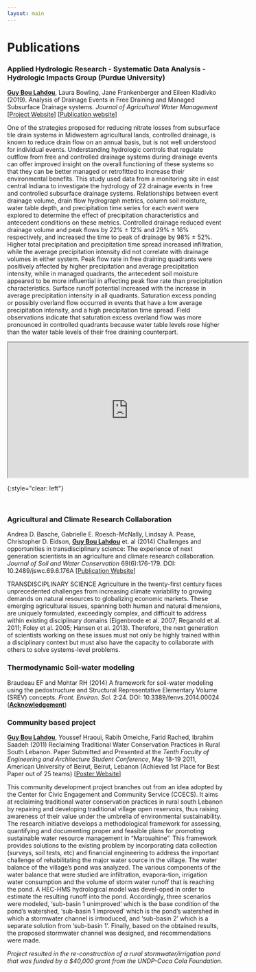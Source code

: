 ```yaml
---
layout: main
---
```


# Publications

### Applied Hydrologic Research - Systematic Data Analysis - Hydrologic Impacts Group (Purdue University)

**<u>Guy Bou Lahdou</u>**, Laura Bowling, Jane Frankenberger and Eileen Kladivko (2019). Analysis of Drainage Events in Free Draining and Managed
Subsurface Drainage systems. *Journal of Agricultural Water Management* [[Project Website](https://sustainablecorn.org/)] [[Publication website](https://www.sciencedirect.com/science/article/abs/pii/S037837741831672X)]

 
One of the strategies proposed for reducing nitrate losses from subsurface tile drain systems in Midwestern agricultural lands, controlled drainage, is known to reduce drain flow on an annual basis, but is not well understood for individual events. Understanding hydrologic controls that regulate outflow from free and controlled drainage systems during drainage events can offer improved insight on the overall functioning of these systems so that they can be better managed or retrofitted to increase their environmental benefits. This study used data from a monitoring site in east central Indiana to investigate the hydrology of 22 drainage events in free and controlled subsurface drainage systems. Relationships between event drainage volume, drain flow hydrograph metrics, column soil moisture, water table depth, and precipitation time series for each event were explored to determine the effect of precipitation characteristics and antecedent conditions on these metrics. Controlled drainage reduced event drainage volume and peak flows by 22% ± 12% and 29% ± 16% respectively, and increased the time to peak of drainage by 98% ± 52%. Higher total precipitation and precipitation time spread increased infiltration, while the average precipitation intensity did not correlate with drainage volumes in either system. Peak flow rate in free draining quadrants were positively affected by higher precipitation and average precipitation intensity, while in managed quadrants, the antecedent soil moisture appeared to be more influential in affecting peak flow rate than precipitation characteristics. Surface runoff potential increased with the increase in average precipitation intensity in all quadrants. Saturation excess ponding or possibly overland flow occurred in events that have a low average precipitation intensity, and a high precipitation time spread. Field observations indicate that saturation excess overland flow was more pronounced in controlled quadrants because water table levels rose higher than the water table levels of their free draining counterpart.


<iframe width="560" height="315" src="https://www.youtube.com/embed/7ITS7EyyBrc" frameborder="2" allow="accelerometer; autoplay; clipboard-write; encrypted-media; gyroscope; picture-in-picture" allowfullscreen></iframe>

{:style="clear: left"}


&nbsp;

### Agricultural and Climate Research Collaboration
Andrea D. Basche, Gabrielle E. Roesch-McNally, Lindsay A. Pease, Christopher D. Eidson, **<u>Guy Bou Lahdou</u>** et. al (2014)
Challenges and opportunities in transdisciplinary science: The experience of next generation scientists in an agriculture and climate research
collaboration. *Journal of Soil and Water Conservation* 69(6):176-179. DOI: 10.2489/jswc.69.6.176A [[Publication Website](https://www.jswconline.org/content/69/6/176A)]

TRANSDISCIPLINARY SCIENCE Agriculture in the twenty-first century faces unprecedented challenges from increasing climate variability to growing demands on natural resources to globalizing economic markets. These emerging agricultural issues, spanning both human and natural dimensions, are uniquely formulated, exceedingly complex, and difficult to address within existing disciplinary domains (Eigenbrode et al. 2007; Reganold et al. 2011; Foley et al. 2005; Hansen et al. 2013). Therefore, the next generation of scientists working on these issues must not only be highly trained within a disciplinary context but must also have the capacity to collaborate with others to solve systems-level problems.

### Thermodynamic Soil-water modeling
Braudeau EF and Mohtar RH (2014) A framework for soil-water modeling using the pedostructure and Structural Representative
Elementary Volume (SREV) concepts. *Front. Environ. Sci.* 2:24. DOI: 10.3389/fenvs.2014.00024 (**<u>Acknowledgement</u>**)

### Community based project
**<u>Guy Bou Lahdou</u>**, Youssef Hraoui, Rabih Omeiche, Farid Rached, Ibrahim Saadeh (2011) Reclaiming Traditional Water Conservation Practices in Rural South Lebanon. Paper Submitted and Presented at the *Tenth Faculty of Engineering and Architecture Student Conference*, May 18-19 2011, American University of Beirut, Beirut, Lebanon (Achieved 1st Place
for Best Paper out of 25 teams) [[Poster Website](https://feaweb.aub.edu.lb/feasac/10/PDFs/GBouLahdou_YHraoui_ROmeiche_FRached_ISaadeh_MAROUAHINE.pdf)]

This  community  development  project  branches  out  from  an  idea  adopted  by  the  Center  for  Civic  Engagement  and  Community  Service (CCECS). It aims at reclaiming traditional water conservation practices in rural south Lebanon by repairing and developing traditional village open reservoirs, thus raising awareness of their value under the umbrella of environmental sustainability. The research initiative develops a methodological framework for assessing, quantifying and documenting proper and feasible plans for promoting sustainable water resource management in “Marouahine”. This framework provides solutions to the existing problem by incorporating data collection (surveys, soil tests, etc) and financial engineering to address the important challenge of rehabilitating the major water source in the village. The water balance of the village’s pond was analyzed. The various components of the water balance that were studied are infiltration, evapora-tion, irrigation water consumption and the volume of storm water runoff that is reaching the pond. A HEC-HMS hydrological model was devel-oped in order to estimate the resulting runoff into the pond. Accordingly, three scenarios were modeled, ‘sub-basin 1 unimproved’ which is the base condition of the pond’s watershed, ‘sub-basin 1 improved’ which is the pond’s watershed in which a stormwater channel is introduced, and ‘sub-basin 2’  which is a separate solution from ‘sub-basin 1’. Finally, based on the obtained results, the proposed stormwater channel was designed, and recommendations were made.

*Project resulted in the re-construction of a rural stormwater/irrigation pond that was funded by a $40,000 grant from the UNDP-Coca Cola Foundation.*
